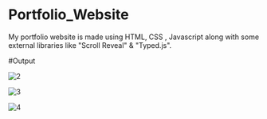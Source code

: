 # Portfolio_Website

My portfolio website is made using HTML, CSS , Javascript along with some external libraries like "Scroll Reveal" & "Typed.js".

#Output

![2](https://github.com/18LoneWarrior/Portfolio_Website/assets/107700143/b8ad2604-8c02-41bf-ac81-c18d22eaf35a)

![3](https://github.com/18LoneWarrior/Portfolio_Website/assets/107700143/b8f1f90a-7b57-46d9-a68a-8eb7645554c8)

![4](https://github.com/18LoneWarrior/Portfolio_Website/assets/107700143/76f21057-d3b6-436e-90fc-6304cb5b8324)
